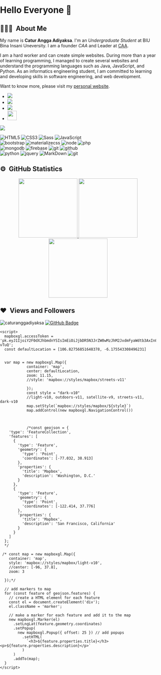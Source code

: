 # Hello Everyone 👋

## 👨🏻‍💻 &nbsp;About Me
My name is **Catur Angga Adiyaksa**. I'm an *Undergraduate Student* at BIU Bina Insani Uneversity. I am a founder  *CAA* and Leader at [CAA](https://caa.web.id).

I am a hard worker and can create simple websites. During more than a year of learning programming, I managed to create several websites and understand the programming languages such as Java, JavaScript, and Python. As an informatics engineering student, I am committed to learning and developing skills in software engineering, and web development.

Want to know more, please visit my [personal website](https://caturanggaadiyaksa.my.id/).





- <a href="https://www.instagram.com/angga_adiyaksa.id/"><img src="https://img.shields.io/badge/instagram%20@angga_adiyaksa.id-DD2476?style=for-the-badge&logo=instagram&logoColor=white"/></a>
- <a href="https://www.instagram.com/angga_adiyaksa.id/"><img src="https://img.shields.io/badge/facebook%20@caturanggaadiyaksa-344E86?style=for-the-badge&logo=facebook&logoColor=white"/></a>
- <a href="https://www.instagram.com/angga_adiyaksa.id/"><img src="https://img.shields.io/badge/twitter%20@caturangga-0D95E8?style=for-the-badge&logo=twitter&logoColor=white"/></a>
- <a href="https://caa.web.id/"><img height="30px" src="https://img.shields.io/badge/My%20Website:%20caa.web.id-8E2DE2?style=for-the-badge&logo=google%20chrome&logoColor=white"/></a>

<img align="center" src="https://github.com/saviomartin/saviomartin/blob/master/assets/skills.png?raw=true">

![HTML5](https://img.shields.io/badge/html%205-grey?style=for-the-badge&logo=html5&logoColor=white&labelColor=8E2DE2)
![CSS3](https://img.shields.io/badge/css%203-grey?style=for-the-badge&logo=css3&logoColor=white&labelColor=8E2DE2)
![Sass](https://img.shields.io/badge/sass-grey?style=for-the-badge&logo=sass&logoColor=white&labelColor=8E2DE2)
![JavaScript](https://img.shields.io/badge/-JavaScript-grey?style=for-the-badge&logo=javascript&logoColor=white&labelColor=8E2DE2)
<br>
![bootstrap](https://img.shields.io/badge/-bootstrap-grey?style=for-the-badge&logo=bootstrap&logoColor=white&labelColor=8E2DE2)
![materializecss](https://img.shields.io/badge/Materialize%20css-grey?style=for-the-badge&logo=google&logoColor=white&labelColor=8E2DE2)
![node](https://img.shields.io/badge/-node-grey?style=for-the-badge&logo=node.js&logoColor=white&labelColor=8E2DE2)
![php](https://img.shields.io/badge/-php-grey?style=for-the-badge&logo=php&logoColor=white&labelColor=8E2DE2)
<br>
![mongodb](https://img.shields.io/badge/-mongodb-grey?style=for-the-badge&logo=mongodb&logoColor=white&labelColor=8E2DE2)
![firebase](https://img.shields.io/badge/-firebase-grey?style=for-the-badge&logo=firebase&logoColor=white&labelColor=8E2DE2)
![git](https://img.shields.io/badge/-git-grey?style=for-the-badge&logo=git&logoColor=white&labelColor=8E2DE2)
![github](https://img.shields.io/badge/-github-grey?style=for-the-badge&logo=github&logoColor=white&labelColor=8E2DE2)
<br>
![python](https://img.shields.io/badge/-python-grey?style=for-the-badge&logo=python&logoColor=white&labelColor=8E2DE2)
![jquery](https://img.shields.io/badge/-jquery-grey?style=for-the-badge&logo=jquery&logoColor=white&labelColor=8E2DE2)
![MarkDown](https://img.shields.io/badge/-Markdown-grey?style=for-the-badge&logo=Markdown&logoColor=white&labelColor=8E2DE2)
![git](https://img.shields.io/badge/-git-grey?style=for-the-badge&logo=git&logoColor=white&labelColor=8E2DE2)




## ⚙️ &nbsp;GitHub Statistics
<p align="center">
<a href="https://github.com/caturanggadiyaksa">
  <img height="190em" src="https://github-readme-stats-eight-theta.vercel.app/api?username=caturanggadiyaksa&show_icons=true&theme=tokyonight&include_all_commits=true&count_private=true"/>
  <img height="190em" src="https://github-readme-stats-eight-theta.vercel.app/api/top-langs/?username=caturanggadiyaksa&layout=compact&langs_count=8&theme=tokyonight"/>
  <img height="190em" src="https://github-readme-streak-stats.herokuapp.com/?user=caturanggadiyaksa&theme=tokyonight">
</a>
</p>

## ❤ &nbsp;Views and Followers
<p align="left">
  <img src="https://komarev.com/ghpvc/?username=caturanggadiyaksa&label=Profile%20views&color=0e75b6&style=flat" alt="caturanggadiyaksa" />
  <a href="https://github.com/caturanggadiyaksa?tab=followers">
    <img src="https://img.shields.io/github/followers/caturanggadiyaksa?label=Followers&style=social" alt="GitHub Badge">
  </a>
</p>



<!DOCTYPE html>
<html lang="en">
  <head>
    <meta charset="utf-8" />
    <title>map jakarta</title>
    <meta name="viewport" content="width=device-width, initial-scale=1" />
    <link
      href="https://fonts.googleapis.com/css?family=Open+Sans"
      rel="stylesheet"
    />
    <script src="https://api.tiles.mapbox.com/mapbox-gl-js/v2.9.2/mapbox-gl.js"></script>
    <link
      href="https://api.tiles.mapbox.com/mapbox-gl-js/v2.9.2/mapbox-gl.css"
      rel="stylesheet"
    />
    <style>
      body {
        margin: 0;
        padding: 0;
      }
      #map {
        position: absolute;
        top: 0;
        bottom: 0;
        width: 100%;
      }
      .marker {
        background-image: url('mapbox-icon.png');
        background-size: cover;
        width: 50px;
        height: 50px;
        border-radius: 50%;
        cursor: pointer;
      }
      .mapboxgl-popup {
        max-width: 200px;
      }
      .mapboxgl-popup-content {
        text-align: center;
        font-family: 'Open Sans', sans-serif;
      }
    </style>
  </head>
  <body>
    <div id="map"></div>
  
    <script>
      mapboxgl.accessToken = 'pk.eyJ1IjoiY2F0dXJhbmdnYSIsImEiOiJjbDR5N3JrZW0wMzJhM2JxdmFyaWdtb3AxIn0.jBPID5RxfBeVaR0bC-vTuQ';
      const defaultLocation = [106.82756851648378, -6.175543308496231]


      var map = new mapboxgl.Map({
                container: 'map',
                center: defaultLocation,
                zoom: 11.15,
                //style: 'mapbox://styles/mapbox/streets-v11'

                });
                const style = "dark-v10"
                //light-v10, outdoors-v11, satellite-v9, streets-v11, dark-v10
                map.setStyle(`mapbox://styles/mapbox/${style}`)
                map.addControl(new mapboxgl.NavigationControl())
      
      
      
                /*const geojson = {
        'type': 'FeatureCollection',
        'features': [
          {
            'type': 'Feature',
            'geometry': {
              'type': 'Point',
              'coordinates': [-77.032, 38.913]
            },
            'properties': {
              'title': 'Mapbox',
              'description': 'Washington, D.C.'
            }
          },
          {
            'type': 'Feature',
            'geometry': {
              'type': 'Point',
              'coordinates': [-122.414, 37.776]
            },
            'properties': {
              'title': 'Mapbox',
              'description': 'San Francisco, California'
            }
          }
        ]
      };
      */

     /* const map = new mapboxgl.Map({
        container: 'map',
        style: 'mapbox://styles/mapbox/light-v10',
        //center: [-96, 37.8],
        zoom: 3
        
      });*/

      // add markers to map
      for (const feature of geojson.features) {
        // create a HTML element for each feature
        const el = document.createElement('div');
        el.className = 'marker';

        // make a marker for each feature and add it to the map
        new mapboxgl.Marker(el)
          .setLngLat(feature.geometry.coordinates)
          .setPopup(
            new mapboxgl.Popup({ offset: 25 }) // add popups
              .setHTML(
                `<h3>${feature.properties.title}</h3><p>${feature.properties.description}</p>`
              )
          )
          .addTo(map);
      }
    </script>
  </body>
</html>

